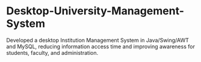 # Desktop-University-Management-System
Developed a desktop Institution Management System in Java/Swing/AWT and MySQL, reducing information access time and improving awareness for students, faculty, and administration.
